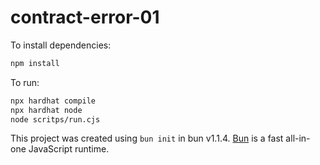 # contract-error-01

To install dependencies:

```bash
npm install
```

To run:

```bash
npx hardhat compile
npx hardhat node
node scritps/run.cjs
```

This project was created using `bun init` in bun v1.1.4. [Bun](https://bun.sh) is a fast all-in-one JavaScript runtime.
